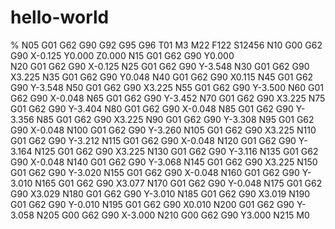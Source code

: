 # hello-world
%
N05 G01 G62 G90 G92 G95 G96 T01 M3 M22 F122 S12456
N10 G00 G62 G90 X-0.125 Y0.000 Z0.000
N15 G01 G62 G90 Y0.000  
N20 G01 G62 G90 X-0.125
N25 G01 G62 G90 Y-3.548
N30 G01 G62 G90 X3.225
N35 G01 G62 G90 Y0.048
N40 G01 G62 G90 X0.115
N45 G01 G62 G90 Y-3.548
N50 G01 G62 G90 X3.225
N55 G01 G62 G90 Y-3.500
N60 G01 G62 G90 X-0.048
N65 G01 G62 G90 Y-3.452
N70 G01 G62 G90 X3.225
N75 G01 G62 G90 Y-3.404
N80 G01 G62 G90 X-0.048
N85 G01 G62 G90 Y-3.356
N85 G01 G62 G90 X3.225
N90 G01 G62 G90 Y-3.308
N95 G01 G62 G90 X-0.048
N100 G01 G62 G90 Y-3.260
N105 G01 G62 G90 X3.225
N110 G01 G62 G90 Y-3.212
N115 G01 G62 G90 X-0.048
N120 G01 G62 G90 Y-3.164
N125 G01 G62 G90 X3.225
N130 G01 G62 G90 Y-3.116
N135 G01 G62 G90 X-0.048
N140 G01 G62 G90 Y-3.068
N145 G01 G62 G90 X3.225
N150 G01 G62 G90 Y-3.020
N155 G01 G62 G90 X-0.048
N160 G01 G62 G90 Y-3.010
N165 G01 G62 G90 X3.077
N170 G01 G62 G90 Y-0.048
N175 G01 G62 G90 X3.029
N180 G01 G62 G90 Y-3.010
N185 G01 G62 G90 X3.019
N190 G01 G62 G90 Y-0.010
N195 G01 G62 G90 X0.010
N200 G01 G62 G90 Y-3.058
N205 G00 G62 G90 X-3.000
N210 G00 G62 G90 Y3.000
N215 M0

